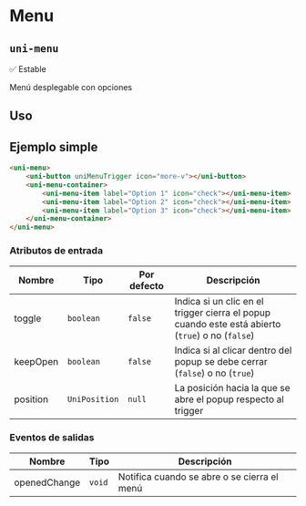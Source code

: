 Menu
===================
`uni-menu`
---
:white_check_mark: Estable

Menú desplegable con opciones

## Uso

## Ejemplo simple

```html
<uni-menu>
    <uni-button uniMenuTrigger icon="more-v"></uni-button>
    <uni-menu-container>
        <uni-menu-item label="Option 1" icon="check"></uni-menu-item>
        <uni-menu-item label="Option 2" icon="check"></uni-menu-item>
        <uni-menu-item label="Option 3" icon="check"></uni-menu-item>
    </uni-menu-container>
</uni-menu>

```

### Atributos de entrada

| Nombre   | Tipo              | Por defecto | Descripción 
| -------- | ----------------- | ----------- | -----------
| toggle   | `boolean`         | `false`     | Indica si un clic en el trigger cierra el popup cuando este está abierto (`true`) o no (`false`) 
| keepOpen | `boolean`         | `false`     | Indica si al clicar dentro del popup se debe cerrar (`false`) o no (`true`)
| position | `UniPosition`     | `null`      | La posición hacia la que se abre el popup respecto al trigger 

### Eventos de salidas

| Nombre       | Tipo           | Descripción
| ------------ | -------------- | -----------
| openedChange | `void`         | Notifica cuando se abre o se cierra el menú